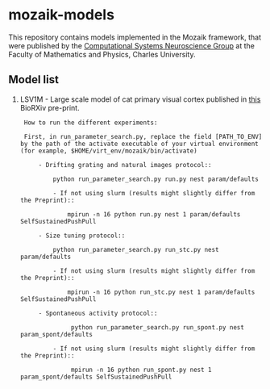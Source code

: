 # mozaik-models
This repository contains models implemented in the Mozaik framework, that were published by the [Computational Systems Neuroscience Group](http://csng.mff.cuni.cz/) at the Faculty of Mathematics and Physics, Charles University. 



## Model list

1. LSV1M  - Large scale model of cat primary visual cortex published in [this](https://www.biorxiv.org/content/biorxiv/early/2019/02/20/416156.full.pdf) BioRXiv pre-print.
        
        How to run the different experiments:

        First, in run_parameter_search.py, replace the field [PATH_TO_ENV] by the path of the activate executable of your virtual environment (for example, $HOME/virt_env/mozaik/bin/activate)

            - Drifting grating and natural images protocol::

                python run_parameter_search.py run.py nest param/defaults

                - If not using slurm (results might slightly differ from the Preprint)::

                    mpirun -n 16 python run.py nest 1 param/defaults SelfSustainedPushPull

            - Size tuning protocol::

                python run_parameter_search.py run_stc.py nest param/defaults

                - If not using slurm (results might slightly differ from the Preprint)::

                    mpirun -n 16 python run_stc.py nest 1 param/defaults SelfSustainedPushPull

            - Spontaneous activity protocol::

                     python run_parameter_search.py run_spont.py nest param_spont/defaults

                - If not using slurm (results might slightly differ from the Preprint)::

                     mpirun -n 16 python run_spont.py nest 1 param_spont/defaults SelfSustainedPushPull


